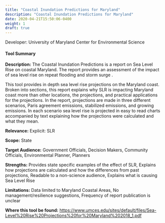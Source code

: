 ```yaml
---
title: "Coastal Inundation Predictions for Maryland"
description: "Coastal Inundation Predictions for Maryland"
date: 2020-04-21T15:50:06-0400
weight: 1
draft: true
---
```

Developer: University of Maryland Center for Environmental Science

#### Tool Summary
**Description:** The Coastal Inundation Predictions is a report on Sea Level Rise on coastal Maryland. The report provides an assessment of the impact of sea level rise on repeat flooding and storm surge .

This tool provides in depth sea level rise projections on the Maryland coast. Broken into sections, this report explains why SLR is impacting Maryland coast more than other locations, the projections, and practical applications for the projections. In the report, projections are made in three different scenarios, Paris agreement emissions, stabilized emissions, and growing emissions. In each scenario sea level rise is projected in easy to read charts accompanied by text explaining how the projections were calculated and what they mean.

**Relevance:** Explicit: SLR

**Scope:** State

**Target Audience:** Government Officials, Decision Makers, Community Officials, Environmental Planner, Planners

**Strengths:** Provides state specific examples of the effect of SLR, Explains how projections are calculated and how the differences from past projections, Readable to a non-science audience, Explains what is causing Sea Level Rise

**Limitations:** Data limited to Maryland Coastal Areas, No management/resilience suggestions, Frequency of report publication is unclear

**Where this tool be found:** https://www.umces.edu/sites/default/files/Sea-Level%20Rise%20Projections%20for%20Maryland%202018_1.pdf
